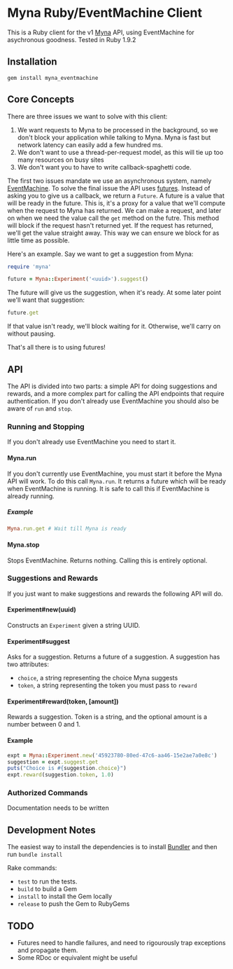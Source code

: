 # Myna Ruby/EventMachine Client

This is a Ruby client for the v1 [Myna](http://mynaweb.com) API, using EventMachine for asychronous goodness. Tested in Ruby 1.9.2

## Installation

`gem install myna_eventmachine`

## Core Concepts

There are three issues we want to solve with this client:

1. We want requests to Myna to be processed in the background, so we don't block your application while talking to Myna. Myna is fast but network latency can easily add a few hundred ms.
2. We don't want to use a thread-per-request model, as this will tie up too many resources on busy sites
3. We don't want you to have to write callback-spaghetti code.

The first two issues mandate we use an asynchronous system, namely [EventMachine](http://eventmachine.rubyforge.org/). To solve the final issue the API uses
[futures](http://en.wikipedia.org/wiki/Futures_and_promises). Instead of asking you to give us a callback, we return a `Future`. A future is a value that will be ready in the future. This is, it's a proxy for a value that we'll compute when the request to Myna has returned. We can make a request, and later on when we need the value call the `get` method  on the futre. This method will block if the request hasn't returned yet. If the request has returned, we'll get the value straight away. This way we can ensure we block for as little time as possible.

Here's an example. Say we want to get a suggestion from Myna:

```ruby
require 'myna'

future = Myna::Experiment('<uuid>').suggest()
```

The future will give us the suggestion, when it's ready. At some later point we'll want that suggestion:

```ruby
future.get
```

If that value isn't ready, we'll block waiting for it. Otherwise, we'll carry on without pausing.

That's all there is to using futures!

## API

The API is divided into two parts: a simple API for doing suggestions and rewards, and a more complex part for calling the API endpoints that require authentication. If you don't already use EventMachine you should also be aware of `run` and `stop`.

### Running and Stopping

If you don't already use EventMachine you need to start it.

#### Myna.run

If you don't currently use EventMachine, you must start it before the Myna API will work. To do this call `Myna.run`. It returns a future which will be ready when EventMachine is running. It is safe to call this if EventMachine is already running.

##### Example

```ruby
Myna.run.get # Wait till Myna is ready
```

#### Myna.stop

Stops EventMachine. Returns nothing. Calling this is entirely optional.

### Suggestions and Rewards

If you just want to make suggestions and rewards the following API will do.

#### Experiment#new(uuid)

Constructs an `Experiment` given a string UUID.

#### Experiment#suggest

Asks for a suggestion. Returns a future of a suggestion. A suggestion has two attributes:

- `choice`, a string representing the choice Myna suggests
- `token`, a string representing the token you must pass to `reward`

#### Experiment#reward(token, [amount])

Rewards a suggestion. Token is a string, and the optional amount is a number between 0 and 1.

#### Example

```ruby
expt = Myna::Experiment.new('45923780-80ed-47c6-aa46-15e2ae7a0e8c')
suggestion = expt.suggest.get
puts("Choice is #{suggestion.choice}")
expt.reward(suggestion.token, 1.0)
```

### Authorized Commands

Documentation needs to be written


## Development Notes

The easiest way to install the dependencies is to install [Bundler](http://gembundler.com/) and then run `bundle install`

Rake commands:

- `test` to run the tests.
- `build` to build a Gem
- `install` to install the Gem locally
- `release` to push the Gem to RubyGems


## TODO

- Futures need to handle failures, and need to rigourously trap exceptions and propagate them.
- Some RDoc or equivalent might be useful
